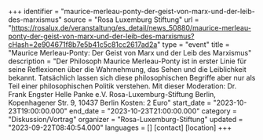 +++
identifier = "maurice-merleau-ponty-der-geist-von-marx-und-der-leib-des-marxismus"
source = "Rosa Luxemburg Stiftung"
url = "https://rosalux.de/veranstaltung/es_detail/news_50880/maurice-merleau-ponty-der-geist-von-marx-und-der-leib-des-marxismus?cHash=2e904671f8b7e5b41c5c81cc2617ad2a"
type = "event"
title = "Maurice Merleau-Ponty: Der Geist von Marx und der Leib des Marxismus"
description = "Der Philosoph Maurice Merleau-Ponty ist in erster Linie für seine Reflexionen über die Wahrnehmung, das Sehen und die Leiblichkeit bekannt. Tatsächlich lassen sich diese philosophischen Begriffe aber nur als Teil einer philosophischen Politik verstehen. Mit dieser 
Moderation: Dr. Frank Engster
Helle Panke e.V.  Rosa-Luxemburg-Stiftung Berlin, Kopenhagener Str. 9, 10437 Berlin
Kosten: 2 Euro"
start_date = "2023-10-23T19:00:00.000"
end_date = "2023-10-23T21:00:00.000"
category = "Diskussion/Vortrag"
organizer = "Rosa-Luxemburg-Stiftung"
updated = "2023-09-22T08:40:54.000"
languages = []
[contact]
[location]
+++
